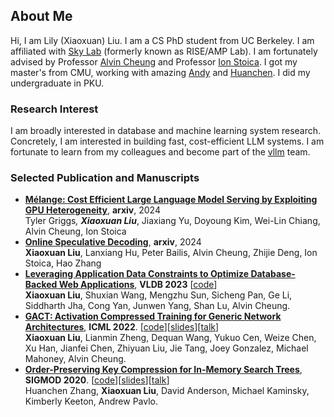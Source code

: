 ## About Me

Hi, I am Lily (Xiaoxuan) Liu. I am a CS PhD student from UC Berkeley. I am affiliated with [Sky Lab](https://sky.cs.berkeley.edu/people/) (formerly known as RISE/AMP Lab). I am fortunately advised by Professor [Alvin Cheung](https://people.eecs.berkeley.edu/~akcheung/) and Professor [Ion Stoica](http://people.eecs.berkeley.edu/~istoica/). I got my master's from CMU, working with amazing [Andy](http://www.cs.cmu.edu/~pavlo/) and [Huanchen](http://www.cs.cmu.edu/~huanche1/). I did my undergraduate in PKU. 

### Research Interest
I am broadly interested in database and machine learning system research. Concretely, I am interested in building fast, cost-efficient LLM systems. I am fortunate to learn from my colleagues and become part of the [vllm](https://github.com/vllm-project/vllm) team.

### Selected Publication and Manuscripts
- **[Mélange: Cost Efficient Large Language Model Serving by Exploiting GPU Heterogeneity](https://arxiv.org/abs/2404.14527)**, **arxiv**, 2024 \
  Tyler Griggs<sup>*</sup>, **Xiaoxuan Liu**<sup>*</sup>, Jiaxiang Yu, Doyoung Kim, Wei-Lin Chiang, Alvin Cheung, Ion Stoica
- **[Online Speculative Decoding](https://arxiv.org/abs/2310.07177)**, **arxiv**, 2024 \
**Xiaoxuan Liu**, Lanxiang Hu, Peter Bailis, Alvin Cheung, Zhijie Deng, Ion Stoica, Hao Zhang
- **[Leveraging Application Data Constraints to Optimize Database-Backed Web Applications](https://arxiv.org/abs/2205.02954)**, **VLDB 2023** [[code](https://github.com/LiuXiaoxuanPKU/ConstrOpt)] \
  **Xiaoxuan Liu**, Shuxian Wang, Mengzhu Sun, Sicheng Pan, Ge Li, Siddharth Jha, Cong Yan, Junwen Yang, Shan Lu, Alvin Cheung.
- **[GACT: Activation Compressed Training for Generic Network Architectures](https://arxiv.org/abs/2206.11357)**, **ICML 2022**. [[code](https://github.com/LiuXiaoxuanPKU/GACT-ICML)][[slides](https://github.com/LiuXiaoxuanPKU/LiuXiaoxuanPKU.github.io/blob/master/docs/slides/ICML2022.pdf)][[talk](https://slideslive.com/38983883/gact-activation-compressed-training-for-generic-network-architectures)] \
  **Xiaoxuan Liu**, Lianmin Zheng, Dequan Wang, Yukuo Cen, Weize Chen, Xu Han, Jianfei Chen, Zhiyuan Liu, Jie Tang, Joey Gonzalez, Michael Mahoney, Alvin Cheung.
- **[Order-Preserving Key Compression for In-Memory Search Trees](https://arxiv.org/abs/2003.02391)**, **SIGMOD 2020**. [[code](https://github.com/efficient/HOPE)][[slides](http://people.iiis.tsinghua.edu.cn/~huanchen/slides/hope-sigmod20.pdf)][[talk](https://www.youtube.com/watch?v=9OzjeSbWHcQ)]\
  Huanchen Zhang, **Xiaoxuan Liu**, David Anderson, Michael Kaminsky, Kimberly Keeton, Andrew Pavlo.
